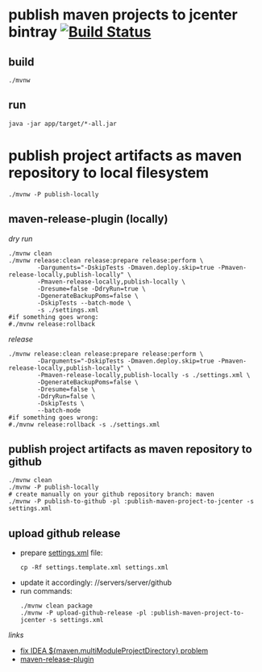 # publish maven projects to jcenter bintray [![Build Status](https://travis-ci.org/daggerok/publish-maven-project-to-jcenter.svg?branch=master)](https://travis-ci.org/daggerok/publish-maven-project-to-jcenter)

## build

```shell script
./mvnw
```

## run

```shell script
java -jar app/target/*-all.jar
```

# publish project artifacts as maven repository to local filesystem

```shell script
./mvnw -P publish-locally
```

## maven-release-plugin (locally)

_dry run_

```shell script
./mvnw clean
./mvnw release:clean release:prepare release:perform \
        -Darguments="-DskipTests -Dmaven.deploy.skip=true -Pmaven-release-locally,publish-locally" \
        -Pmaven-release-locally,publish-locally \
        -Dresume=false -DdryRun=true \
        -DgenerateBackupPoms=false \
        -DskipTests --batch-mode \
        -s ./settings.xml
#if something goes wrong:
#./mvnw release:rollback
```

_release_

```shell script
./mvnw release:clean release:prepare release:perform \
        -Darguments="-DskipTests -Dmaven.deploy.skip=true -Pmaven-release-locally,publish-locally" \
        -Pmaven-release-locally,publish-locally -s ./settings.xml \
        -DgenerateBackupPoms=false \
        -Dresume=false \
        -DdryRun=false \
        -DskipTests \
        --batch-mode
#if something goes wrong:
#./mvnw release:rollback -s ./settings.xml
```

<!--

```shell script
./mvnw clean
./mvnw --batch-mode -Dresume=false -DdryRun=true release:clean release:prepare -DgenerateReleasePoms=false
# if everything is great:
./mvnw --batch-mode -Dresume=false -DdryRun=true release:clean
./mvnw --batch-mode -Dresume=false release:prepare release:perform -s ./settings.xml
# if errors occurs:
#./mvnw release:rollback
```

-->

## publish project artifacts as maven repository to github

```shell script
./mvnw clean
./mvnw -P publish-locally
# create manually on your github repository branch: maven
./mvnw -P publish-to-github -pl :publish-maven-project-to-jcenter -s settings.xml
```

## upload github release

* prepare [settings.xml](settings.xml) file:
  ```shell script
  cp -Rf settings.template.xml settings.xml
  ```
* update it accordingly: //servers/server/github
* run commands:
  ```shell script
  ./mvnw clean package
  ./mvnw -P upload-github-release -pl :publish-maven-project-to-jcenter -s settings.xml
  ```

<!--

## publish project artifacts to bintray jcenter maven repository

* update [settings.xml](./settings.xml) file accordingly //servers/server/bintray-daggerok-repo
  username => bintray API key
* prepare / perform release
* checkout manually to created tag and/or trigger via CI job automatically project tag artifacts publishing to jcenter bintray maven repository:

_TODO: implements me..._

-->

_links_

* [fix IDEA ${maven.multiModuleProjectDirectory} problem](https://stackoverflow.com/questions/29983683/dmaven-multimoduleprojectdirectory-not-set-issue-with-maven-and-intellij)
* [maven-release-plugin](https://maven.apache.org/maven-release/maven-release-plugin/examples/update-versions.html)
